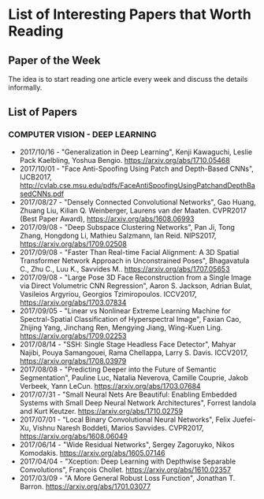 # List of Interesting Papers that Worth Reading

## Paper of the Week
The idea is to start reading one article every week and discuss the details informally.

## List of Papers

### COMPUTER VISION - DEEP LEARNING

- 2017/10/16 - "Generalization in Deep Learning", Kenji Kawaguchi, Leslie Pack Kaelbling, Yoshua Bengio. https://arxiv.org/abs/1710.05468
- 2017/10/01 - "Face Anti-Spoofing Using Patch and Depth-Based CNNs", IJCB2017, http://cvlab.cse.msu.edu/pdfs/FaceAntiSpoofingUsingPatchandDepthBasedCNNs.pdf
- 2017/08/27 - "Densely Connected Convolutional Networks", Gao Huang, Zhuang Liu, Kilian Q. Weinberger, Laurens van der Maaten. CVPR2017 (Best Paper Award), https://arxiv.org/abs/1608.06993
- 2017/09/08 - "Deep Subspace Clustering Networks", Pan Ji, Tong Zhang, Hongdong Li, Mathieu Salzmann, Ian Reid. NIPS2017, https://arxiv.org/abs/1709.02508
- 2017/09/08 - "Faster Than Real-time Facial Alignment: A 3D Spatial Transformer Network Approach in Unconstrained Poses", Bhagavatula C., Zhu C., Luu K., Savvides M.. https://arxiv.org/abs/1707.05653
- 2017/09/08 - "Large Pose 3D Face Reconstruction from a Single Image via Direct Volumetric CNN Regression",  Aaron S. Jackson, Adrian Bulat, Vasileios Argyriou, Georgios Tzimiropoulos. ICCV2017, https://arxiv.org/abs/1703.07834
- 2017/09/05 - "Linear vs Nonlinear Extreme Learning Machine for Spectral-Spatial Classification of Hyperspectral Image",  Faxian Cao, Zhijing Yang, Jinchang Ren, Mengying Jiang, Wing-Kuen Ling.
https://arxiv.org/abs/1709.02253
- 2017/08/14 - "SSH: Single Stage Headless Face Detector", Mahyar Najibi, Pouya Samangouei, Rama Chellappa, Larry S. Davis. ICCV2017, https://arxiv.org/abs/1708.03979
- 2017/08/08 - "Predicting Deeper into the Future of Semantic Segmentation", Pauline Luc, Natalia Neverova, Camille Couprie, Jakob Verbeek, Yann LeCun. https://arxiv.org/abs/1703.07684
- 2017/07/31 - "Small Neural Nets Are Beautiful: Enabling Embedded Systems with Small Deep Neural Network Architectures", Forrest Iandola and Kurt Keutzer. https://arxiv.org/abs/1710.02759
- 2017/07/01 - "Local Binary Convolutional Neural Networks", Felix Juefei-Xu, Vishnu Naresh Boddeti, Marios Savvides. CVPR2017, https://arxiv.org/abs/1608.06049
- 2017/06/14 - "Wide Residual Networks", Sergey Zagoruyko, Nikos Komodakis. https://arxiv.org/abs/1605.07146
- 2017/04/04 - "Xception: Deep Learning with Depthwise Separable Convolutions", François Chollet. https://arxiv.org/abs/1610.02357
- 2017/03/09 - "A More General Robust Loss Function", Jonathan T. Barron. https://arxiv.org/abs/1701.03077

